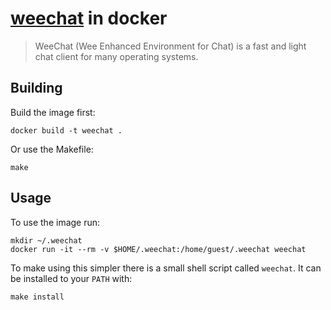 # [weechat][] in docker

> WeeChat (Wee Enhanced Environment for Chat) is a fast and light chat
> client for many operating systems.

## Building

Build the image first:

    docker build -t weechat .

Or use the Makefile:

    make

## Usage

To use the image run:

    mkdir ~/.weechat
    docker run -it --rm -v $HOME/.weechat:/home/guest/.weechat weechat

To make using this simpler there is a small shell script called `weechat`. It
can be installed to your `PATH` with:

    make install

[weechat]: https://weechat.org/
